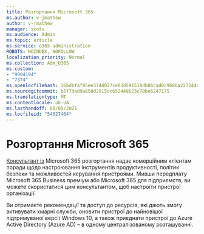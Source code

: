 ```yaml
---
title: Розгортання Microsoft 365
ms.author: v-jmathew
author: v-jmathew
manager: scotv
ms.audience: Admin
ms.topic: article
ms.service: o365-administration
ROBOTS: NOINDEX, NOFOLLOW
localization_priority: Normal
ms.collection: Adm_O365
ms.custom:
- "9004194"
- "7374"
ms.openlocfilehash: 16bdbfaf95ee3744027ce03d591518db86cad0c9b86a227244a908245501eb6d
ms.sourcegitcommit: b5f7da89a650d2915dc652449623c78be6247175
ms.translationtype: MT
ms.contentlocale: uk-UA
ms.lasthandoff: 08/05/2021
ms.locfileid: "54027404"
---
```

# <a name="deploy-microsoft-365"></a>Розгортання Microsoft 365

[Консультант із](https://go.microsoft.com/fwlink/?linkid=2072646) Microsoft 365 розгортання надає комерційним клієнтам поради щодо настроювання інструментів продуктивності, політик безпеки та можливостей керування пристроями. Мивши передплату Microsoft 365 Business преміум або Microsoft 365 для підприємств, ви можете скористатися цим консультантом, щоб настроїти пристрої організації.

Ви отримаєте рекомендації та доступ до ресурсів, які дають змогу активувати хмарні служби, оновити пристрої до найновішої підтримуваної версії Windows 10, а також приєднати пристрої до Azure Active Directory (Azure AD) – в одному централізованому розташуванні.
